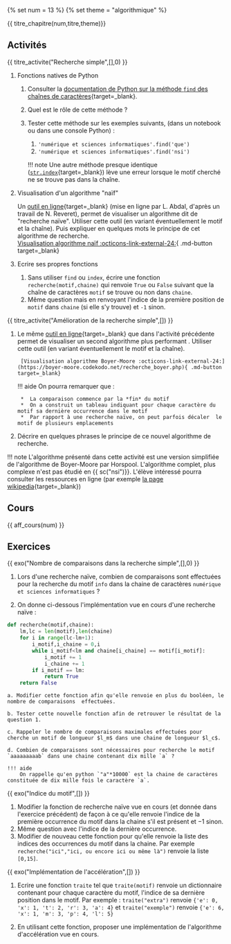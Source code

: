 
{% set num = 13 %}
{% set theme = "algorithmique" %}

{{ titre_chapitre(num,titre,theme)}}
 
## Activités 

{{ titre_activite("Recherche simple",[],0) }}

1. Fonctions natives de Python
    1. Consulter la [documentation de Python sur la méthode `find` des chaînes de caractères](https://docs.python.org/fr/3/){target=_blank}.

    2. Quel est le rôle de cette méthode ?

    3. Tester cette méthode sur les exemples suivants, (dans un notebook ou dans une console Python) :

        1. `'numérique et sciences informatiques'.find('que')`
        2. `'numérique et sciences informatiques'.find('nsi')`


        !!! note
            Une autre méthode presque identique ([`str.index`](https://docs.python.org/fr/3/library/stdtypes.html?highlight=str%20index#str.index){target=_blank}) lève une erreur lorsque le motif cherché ne se trouve pas dans la chaîne.

2. Visualisation d'un algorithme "naïf"

    Un [outil en ligne](https://boyer-moore.codekodo.net/recherche_naive.php){target=_blank} (mise en ligne par L. Abdal, d'après un travail de N. Reveret), permet de visualiser un algorithme dit de "recherche naïve". Utiliser cette outil (en variant éventuellement le motif et la chaîne). Puis expliquer en quelques mots le principe de cet algorithme de recherche.  
        [Visualisation algorithme naïf :octicons-link-external-24:](https://boyer-moore.codekodo.net/recherche_naive.php){ .md-button target=_blank}

2. Ecrire ses propres fonctions
    1. Sans utiliser `find` ou `index`, écrire une fonction `recherche(motif,chaine)` qui renvoie `True` ou `False` suivant que
    la chaîne de caractères `motif` se trouve ou non dans `chaine`.
    2. Même question mais en renvoyant l'indice de la première position de `motif` dans `chaine` (si elle s'y trouve) et `-1` sinon.

{{ titre_activite("Amélioration de la recherche simple",[]) }}

1. Le même [outil en ligne](https://boyer-moore.codekodo.net/recherche_boyer.php){target=_blank} que dans l'activité précédente permet de visualiser un second algorithme plus performant . Utiliser cette outil (en variant éventuellement le motif et la chaîne). 

        [Visualisation algorithme Boyer-Moore :octicons-link-external-24:](https://boyer-moore.codekodo.net/recherche_boyer.php){ .md-button target=_blank}

    !!! aide
        On pourra remarquer que :

        *  La comparaison commence par la *fin* du motif
        *  On a construit un tableau indiquant pour chaque caractère du motif sa dernière occurrence dans le motif
        *  Par rapport à une recherche naïve, on peut parfois décaler  le motif de plusieurs emplacements

2. Décrire en quelques phrases le principe de ce nouvel algorithme de recherche.  

!!! note
    L'algorithme présenté dans cette activité est une version simplifiée de l'algorithme de Boyer-Moore par Horspool. L'algorithme complet, plus complexe n'est pas étudié en {{ sc("nsi")}}. L'élève intéressé pourra consulter les ressources en ligne (par exemple [la page wikipedia](https://en.wikipedia.org/wiki/Boyer%E2%80%93Moore_string-search_algorithm){target=_blank})


## Cours

{{ aff_cours(num) }}


## Exercices

{{ exo("Nombre de comparaisons dans la recherche simple",[],0) }}

1. Lors d'une recherche naïve, combien de comparaisons sont effectuées pour la recherche du motif `info` dans la chaine de caractères `numérique et sciences informatiques` ?

2. On donne ci-dessous l'implémentation vue en cours d'une recherche naïve :
```python
def recherche(motif,chaine):
    lm,lc = len(motif),len(chaine)
    for i in range(lc-lm+1):
        i_motif,i_chaine = 0,i
        while i_motif<lm and chaine[i_chaine] == motif[i_motif]:
            i_motif += 1
            i_chaine += 1
        if i_motif == lm:
            return True
    return False
```

    a. Modifier cette fonction afin qu'elle renvoie en plus du booléen, le nombre de comparaisons  effectuées.

    b. Tester cette nouvelle fonction afin de retrouver le résultat de la question 1.

    c. Rappeler le nombre de comparaisons maximales effectuées pour cherche un motif de longueur $l_m$ dans une chaine de longueur $l_c$.

    d. Combien de comparaisons sont nécessaires pour recherche le motif `aaaaaaaaab` dans une chaine contenant dix mille `a` ?

    !!! aide
        On rappelle qu'en python `"a"*10000` est la chaine de caractères constituée de dix mille fois le caractère `a`.


{{ exo("Indice du motif",[]) }}

1. Modifier la fonction de recherche naïve vue en cours (et donnée dans l'exercice précédent) de façon à ce qu'elle renvoie l'indice de la première occurrence du motif dans la chaine s'il est présent et $-1$ sinon.
2. Même question avec l'indice de la dernière occurrence.
3. Modifier de nouveau cette fonction pour qu'elle renvoie la liste des indices des occurrences du motif dans la chaine. Par exemple `recherche("ici","ici, ou encore ici ou même là")` renvoie la liste `[0,15]`.

{{ exo("Implémentation de l'accélération",[]) }}

1. Ecrire une fonction `traite` tel que `traite(motif)` renvoie un dictionnaire contenant pour chaque caractère du motif, l'indice de sa dernière position dans le motif. Par exemple : `traite("extra")` renvoie `{'e': 0, 'x': 1, 't': 2, 'r': 3, 'a': 4}` et  `traite("exemple")` renvoie `{'e': 6, 'x': 1, 'm': 3, 'p': 4, 'l': 5}`

2. En utilisant cette fonction, proposer une implémentation de l'algorithme d'accélération vue en cours.
